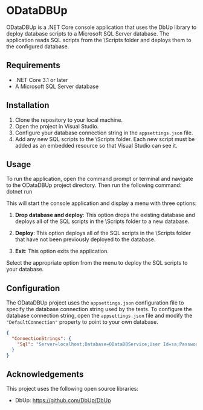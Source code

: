 # ODataDBUp

ODataDBUp is a .NET Core console application that uses the DbUp library to deploy database scripts to a Microsoft SQL Server database. The application reads SQL scripts from the \Scripts folder and deploys them to the configured database.

## Requirements

- .NET Core 3.1 or later
- A Microsoft SQL Server database

## Installation

1. Clone the repository to your local machine.
2. Open the project in Visual Studio.
3. Configure your database connection string in the `appsettings.json` file.
4. Add any new SQL scripts to the \Scripts folder. Each new script must be added as an embedded resource so that Visual Studio can see it.

## Usage

To run the application, open the command prompt or terminal and navigate to the ODataDBUp project directory. Then run the following command:
dotnet run

This will start the console application and display a menu with three options:

1. **Drop database and deploy**: This option drops the existing database and deploys all of the SQL scripts in the \Scripts folder to a new database.

2. **Deploy**: This option deploys all of the SQL scripts in the \Scripts folder that have not been previously deployed to the database.

3. **Exit**: This option exits the application.

Select the appropriate option from the menu to deploy the SQL scripts to your database.

## Configuration

The ODataDBUp project uses the `appsettings.json` configuration file to specify the database connection string used by the tests. To configure the database connection string, open the `appsettings.json` file and modify the `"DefaultConnection"` property to point to your own database.

```json
{
  "ConnectionStrings": {
    "Sql": "Server=localhost;Database=ODataDBService;User Id=sa;Password=1234;"
  }
}
```

## Acknowledgements

This project uses the following open source libraries:

- DbUp: https://github.com/DbUp/DbUp
